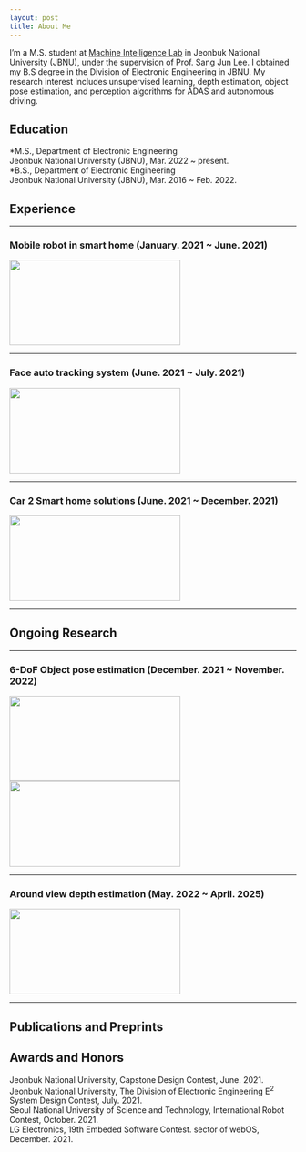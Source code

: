 ```yaml
---
layout: post
title: About Me
---
```


I’m a M.S. student at  [Machine Intelligence Lab](https://sites.google.com/view/miljbnu) in Jeonbuk National University (JBNU), under the supervision of Prof. Sang Jun Lee. I obtained my B.S degree in the Division of Electronic Engineering in JBNU. My research interest includes unsupervised learning, depth estimation, object pose estimation, and perception algorithms for ADAS and autonomous driving.  

## Education

*M.S., Department of Electronic Engineering  
  Jeonbuk National University (JBNU), Mar. 2022 ~ present.  
*B.S., Department of Electronic Engineering  
  Jeonbuk National University (JBNU), Mar. 2016 ~ Feb. 2022.  

## Experience

***

### Mobile robot in smart home (January. 2021 ~ June. 2021)
<img src="https://ji-min-song.github.io/images/mobile robot/SLAM&Navigation.gif" width="300px" height="150px">  

***  

### Face auto tracking system (June. 2021 ~ July. 2021)
<img src="https://ji-min-song.github.io/images/face tracking/face tracking.gif" width="300px" height="150px">  

***

### Car 2 Smart home solutions (June. 2021 ~ December. 2021)
<img src="https://ji-min-song.github.io/images/webOS/drowsiness estimation.gif" width="300px" height="150px">  

***

## Ongoing Research

***

### 6-DoF Object pose estimation (December. 2021 ~ November. 2022)
<img src="https://ji-min-song.github.io/images/object pose estimation/object pose estimation demo.gif" width="300px" height="150px">
<img src="https://ji-min-song.github.io/images/object pose estimation/object pose estimation structure.gif" width="300px" height="150px">  

***

### Around view depth estimation (May. 2022 ~ April. 2025)
<img src="https://ji-min-song.github.io/images/depth estimation/depth estimation demo.gif" width="300px" height="150px">  

***

## Publications and Preprints
  
## Awards and Honors
  
Jeonbuk National University, Capstone Design Contest, June. 2021.  
Jeonbuk National University, The Division of Electronic Engineering E<sup>2</sup> System Design Contest, July. 2021.  
Seoul National University of Science and Technology, International Robot Contest, October. 2021.  
LG Electronics, 19th Embeded Software Contest. sector of webOS, December. 2021.  
